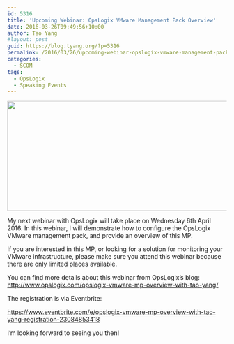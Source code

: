 ```yaml
---
id: 5316
title: 'Upcoming Webinar: OpsLogix VMware Management Pack Overview'
date: 2016-03-26T09:49:56+10:00
author: Tao Yang
#layout: post
guid: https://blog.tyang.org/?p=5316
permalink: /2016/03/26/upcoming-webinar-opslogix-vmware-management-pack-overview/
categories:
  - SCOM
tags:
  - OpsLogix
  - Speaking Events
---
```

<img src="http://www.opslogix.com/wp-content/uploads/2016/03/vmware-webcast-banner-1024x372.jpg" alt="" width="693" height="252" />

My next webinar with OpsLogix will take place on Wednesday 6th April 2016. In this webinar, I will demonstrate how to configure the OpsLogix VMware management pack, and provide an overview of this MP.

If you are interested in this MP, or looking for a solution for monitoring your VMware infrastructure, please make sure you attend this webinar because there are only limited places available.

You can find more details about this webinar from OpsLogix’s blog: <a title="http://www.opslogix.com/opslogix-vmware-mp-overview-with-tao-yang/" href="http://www.opslogix.com/opslogix-vmware-mp-overview-with-tao-yang/">http://www.opslogix.com/opslogix-vmware-mp-overview-with-tao-yang/</a>

The registration is via Eventbrite:

<a href="https://www.eventbrite.com/e/opslogix-vmware-mp-overview-with-tao-yang-registration-23084853418">https://www.eventbrite.com/e/opslogix-vmware-mp-overview-with-tao-yang-registration-23084853418</a>

I’m looking forward to seeing you then!